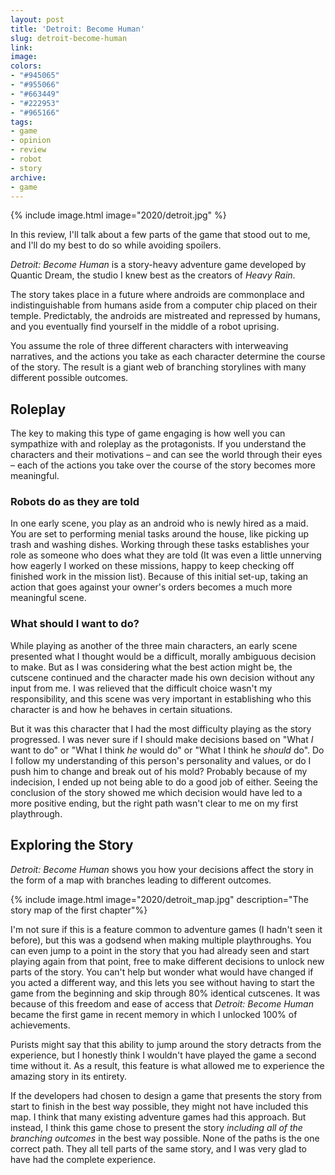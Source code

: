 ```yaml
---
layout: post
title: 'Detroit: Become Human'
slug: detroit-become-human
link:
image:
colors:
- "#945065"
- "#955066"
- "#663449"
- "#222953"
- "#965166"
tags:
- game
- opinion
- review
- robot
- story
archive:
- game
---
```


{% include image.html image="2020/detroit.jpg" %}

<div class="aside">In this review, I'll talk about a few parts of the game that stood out to me, and I'll do my best to do so while avoiding spoilers.</div>

*Detroit: Become Human* is a story-heavy adventure game developed by Quantic Dream, the studio I knew best as the creators of *Heavy Rain*.

The story takes place in a future where androids are commonplace and indistinguishable from humans aside from a computer chip placed on their temple. Predictably, the androids are mistreated and repressed by humans, and you eventually find yourself in the middle of a robot uprising.

You assume the role of three different characters with interweaving narratives, and the actions you take as each character determine the course of the story. The result is a giant web of branching storylines with many different possible outcomes.

<!-- more -->

## Roleplay

The key to making this type of game engaging is how well you can sympathize with and roleplay as the protagonists. If you understand the characters and their motivations – and can see the world through their eyes – each of the actions you take over the course of the story becomes more meaningful.

### Robots do as they are told

In one early scene, you play as an android who is newly hired as a maid. You are set to performing menial tasks around the house, like picking up trash and washing dishes. Working through these tasks establishes your role as someone who does what they are told (It was even a little unnerving how eagerly I worked on these missions, happy to keep checking off finished work in the mission list). Because of this initial set-up, taking an action that goes against your owner's orders becomes a much more meaningful scene.

### What should I want to do?

While playing as another of the three main characters, an early scene presented what I thought would be a difficult, morally ambiguous decision to make. But as I was considering what the best action might be, the cutscene continued and the character made his own decision without any input from me. I was relieved that the difficult choice wasn't my responsibility, and this scene was very important in establishing who this character is and how he behaves in certain situations.

But it was this character that I had the most difficulty playing as the story progressed. I was never sure if I should make decisions based on "What *I* want to do" or "What I think *he* would do" or "What I think he *should* do". Do I follow my understanding of this person's personality and values, or do I push him to change and break out of his mold? Probably because of my indecision, I ended up not being able to do a good job of either. Seeing the conclusion of the story showed me which decision would have led to a more positive ending, but the right path wasn't clear to me on my first playthrough.

## Exploring the Story

*Detroit: Become Human* shows you how your decisions affect the story in the form of a map with branches leading to different outcomes.

{% include image.html image="2020/detroit_map.jpg" description="The story map of the first chapter"%}

I'm not sure if this is a feature common to adventure games (I hadn't seen it before), but this was a godsend when making multiple playthroughs. You can even jump to a point in the story that you had already seen and start playing again from that point, free to make different decisions to unlock new parts of the story. You can't help but wonder what would have changed if you acted a different way, and this lets you see without having to start the game from the beginning and skip through 80% identical cutscenes. It was because of this freedom and ease of access that *Detroit: Become Human* became the first game in recent memory in which I unlocked 100% of achievements.

Purists might say that this ability to jump around the story detracts from the experience, but I honestly think I wouldn't have played the game a second time without it. As a result, this feature is what allowed me to experience the amazing story in its entirety.

If the developers had chosen to design a game that presents the story from start to finish in the best way possible, they might not have included this map. I think that many existing adventure games had this approach. But instead, I think this game chose to present the story *including all of the branching outcomes* in the best way possible. None of the paths is the one correct path. They all tell parts of the same story, and I was very glad to have had the complete experience.
